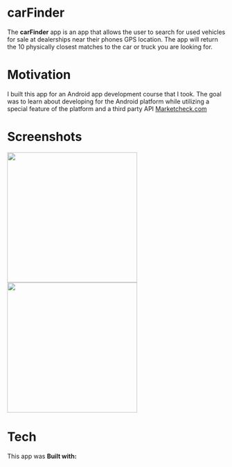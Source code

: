 # carFinder
The **carFinder** app is an app that allows the user to search for used vehicles for sale at
dealerships near their phones GPS location. The app will return the 10 physically closest matches 
to the car or truck you are looking for.

# Motivation
I built this app for an Android app development course that I took. The goal was to learn about developing for the Android
platform while utilizing a special feature of the platform and a third party API  [Marketcheck.com](https://www.marketcheck.com)


# Screenshots
<p float="left">
<img src="https://user-images.githubusercontent.com/22112465/63130357-005ed200-bf6f-11e9-9902-5a89b2748c0a.png" width="300"/>

<img src="https://user-images.githubusercontent.com/22112465/63130636-f8ebf880-bf6f-11e9-92e7-f7ed49d74559.png" width="300"/>
</p>
  
# Tech
This app was **Built with:**
